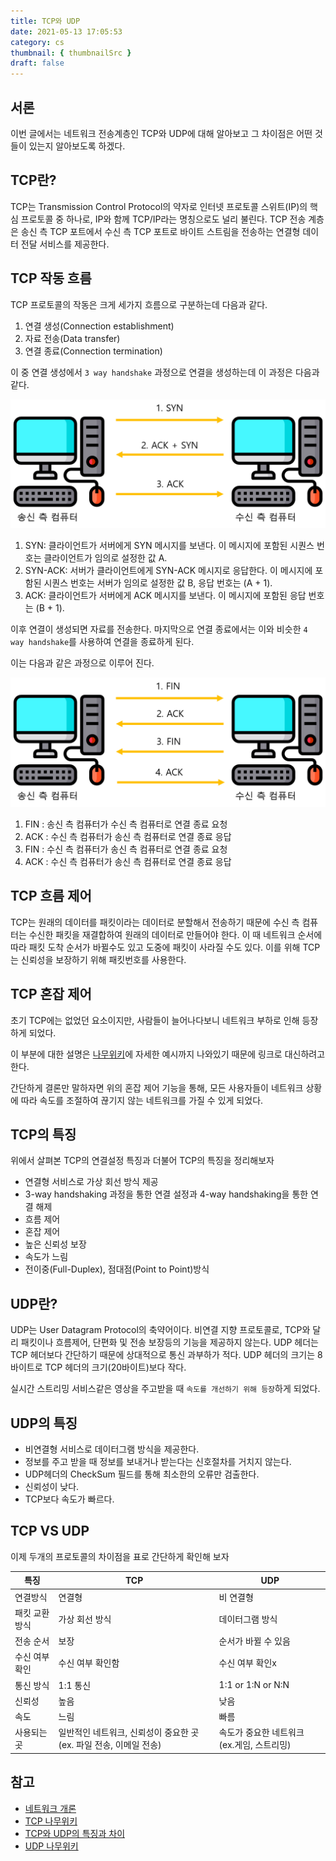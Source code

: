 ```yaml
---
title: TCP와 UDP
date: 2021-05-13 17:05:53
category: cs
thumbnail: { thumbnailSrc }
draft: false
---
```


## 서론

이번 글에서는 네트워크 전송계층인 TCP와 UDP에 대해 알아보고 그 차이점은 어떤 것들이 있는지 알아보도록 하겠다.

## TCP란?

TCP는 Transmission Control Protocol의 약자로 인터넷 프로토콜 스위트(IP)의 핵심 프로토콜 중 하나로, IP와 함께 TCP/IP라는 명칭으로도 널리 불린다. TCP 전송 계층은 송신 측 TCP 포트에서 수신 측 TCP 포트로 바이트 스트림을 전송하는 연결형 데이터 전달 서비스를 제공한다.

## TCP 작동 흐름

TCP 프로토콜의 작동은 크게 세가지 흐름으로 구분하는데 다음과 같다.

1. 연결 생성(Connection establishment)
2. 자료 전송(Data transfer)
3. 연결 종료(Connection termination)

이 중 연결 생성에서 `3 way handshake` 과정으로 연결을 생성하는데 이 과정은 다음과 같다.

![3 way handshake 과정](./images/3way-handshake.png)

1. SYN: 클라이언트가 서버에게 SYN 메시지를 보낸다. 이 메시지에 포함된 시퀀스 번호는 클라이언트가 임의로 설정한 값 A.
2. SYN-ACK: 서버가 클라이언트에게 SYN-ACK 메시지로 응답한다. 이 메시지에 포함된 시퀀스 번호는 서버가 임의로 설정한 값 B, 응답 번호는 (A + 1).
3. ACK: 클라이언트가 서버에게 ACK 메시지를 보낸다. 이 메시지에 포함된 응답 번호는 (B + 1).

이후 연결이 생성되면 자료를 전송한다. 마지막으로 연결 종료에서는 이와 비슷한 `4 way handshake`를 사용하여 연결을 종료하게 된다.

이는 다음과 같은 과정으로 이루어 진다.

![4 way handshake 과정](./images/4way-handshake.png)

1. FIN : 송신 측 컴퓨터가 수신 측 컴퓨터로 연결 종료 요청
2. ACK : 수신 측 컴퓨터가 송신 측 컴퓨터로 연결 종료 응답
3. FIN : 수신 측 컴퓨터가 송신 측 컴퓨터로 연결 종료 요청
4. ACK : 수신 측 컴퓨터가 송신 측 컴퓨터로 연결 종료 응답

## TCP 흐름 제어

TCP는 원래의 데이터를 패킷이라는 데이터로 분할해서 전송하기 때문에 수신 측 컴퓨터는 수신한 패킷을 재결합하여 원래의 데이터로 만들어야 한다. 이 때 네트워크 순서에따라 패킷 도착 순서가 바뀔수도 있고 도중에 패킷이 사라질 수도 있다. 이를 위해 TCP는 신뢰성을 보장하기 위해 패킷번호를 사용한다.

## TCP 혼잡 제어

초기 TCP에는 없었던 요소이지만, 사람들이 늘어나다보니 네트워크 부하로 인해 등장하게 되었다.

이 부분에 대한 설명은 [나무위키](https://namu.wiki/w/TCP#s-1.2.3)에 자세한 예시까지 나와있기 때문에 링크로 대신하려고 한다.

간단하게 결론만 말하자면 위의 혼잡 제어 기능을 통해, 모든 사용자들이 네트워크 상황에 따라 속도를 조절하여 끊기지 않는 네트워크를 가질 수 있게 되었다.

## TCP의 특징

위에서 살펴본 TCP의 연결설정 특징과 더불어 TCP의 특징을 정리해보자

- 연결형 서비스로 가상 회선 방식 제공
- 3-way handshaking 과정을 통한 연결 설정과 4-way handshaking을 통한 연결 해제
- 흐름 제어
- 혼잡 제어
- 높은 신뢰성 보장
- 속도가 느림
- 전이중(Full-Duplex), 점대점(Point to Point)방식

## UDP란?

UDP는 User Datagram Protocol의 축약어이다. 비연결 지향 프로토콜로, TCP와 달리 패킷이나 흐름제어, 단편화 및 전송 보장등의 기능을 제공하지 않는다. UDP 헤더는 TCP 헤더보다 간단하기 때문에 상대적으로 통신 과부하가 적다. UDP 헤더의 크기는 8바이트로 TCP 헤더의 크기(20바이트)보다 작다.

실시간 스트리밍 서비스같은 영상을 주고받을 때 `속도를 개선하기 위해 등장`하게 되었다.

## UDP의 특징

- 비연결형 서비스로 데이터그램 방식을 제공한다.
- 정보를 주고 받을 때 정보를 보내거나 받는다는 신호절차를 거치지 않는다.
- UDP헤더의 CheckSum 필드를 통해 최소한의 오류만 검출한다.
- 신뢰성이 낮다.
- TCP보다 속도가 빠르다.

## TCP VS UDP

이제 두개의 프로토콜의 차이점을 표로 간단하게 확인해 보자

| 특징           | TCP                                                               | UDP                                        |
| -------------- | ----------------------------------------------------------------- | ------------------------------------------ |
| 연결방식       | 연결형                                                            | 비 연결형                                  |
| 패킷 교환 방식 | 가상 회선 방식                                                    | 데이터그램 방식                            |
| 전송 순서      | 보장                                                              | 순서가 바뀔 수 있음                        |
| 수신 여부 확인 | 수신 여부 확인함                                                  | 수신 여부 확인x                            |
| 통신 방식      | 1:1 통신                                                          | 1:1 or 1:N or N:N                          |
| 신뢰성         | 높음                                                              | 낮음                                       |
| 속도           | 느림                                                              | 빠름                                       |
| 사용되는 곳    | 일반적인 네트워크, 신뢰성이 중요한 곳(ex. 파일 전송, 이메일 전송) | 속도가 중요한 네트워크 (ex.게임, 스트리밍) |

## 참고

- [네트워크 개론](http://www.yes24.com/Product/Goods/76073424)
- [TCP 나무위키](https://namu.wiki/w/TCP)
- [TCP와 UDP의 특징과 차이](https://mangkyu.tistory.com/15)
- [UDP 나무위키](https://namu.wiki/w/UDP)
